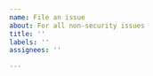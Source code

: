 ```yaml
---
name: File an issue
about: For all non-security issues
title: ''
labels: ''
assignees: ''

---
```




